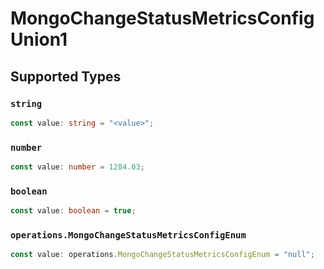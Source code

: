 # MongoChangeStatusMetricsConfigUnion1


## Supported Types

### `string`

```typescript
const value: string = "<value>";
```

### `number`

```typescript
const value: number = 1284.03;
```

### `boolean`

```typescript
const value: boolean = true;
```

### `operations.MongoChangeStatusMetricsConfigEnum`

```typescript
const value: operations.MongoChangeStatusMetricsConfigEnum = "null";
```

